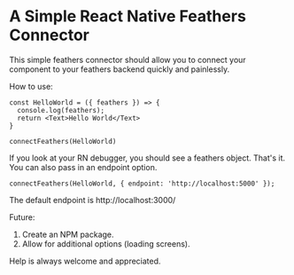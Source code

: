 # A Simple React Native Feathers Connector
This simple feathers connector should allow you to connect your component to your feathers backend quickly and painlessly.

How to use:
```
const HelloWorld = ({ feathers }) => {
  console.log(feathers);
  return <Text>Hello World</Text>
}

connectFeathers(HelloWorld)
```

If you look at your RN debugger, you should see a feathers object. That's it. You can also pass in an endpoint option.
```
connectFeathers(HelloWorld, { endpoint: 'http://localhost:5000' }); 
```
The default endpoint is http://localhost:3000/

Future:
1. Create an NPM package.
2. Allow for additional options (loading screens).

Help is always welcome and appreciated.
